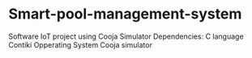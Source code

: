 # Smart-pool-management-system
Software IoT project using Cooja Simulator
Dependencies:
C language
Contiki Opperating System
Cooja simulator
